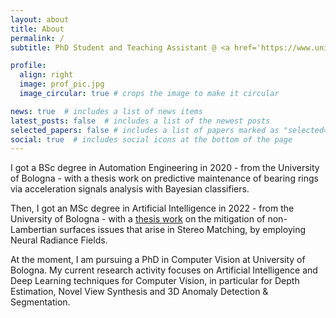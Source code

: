 ```yaml
---
layout: about
title: About
permalink: /
subtitle: PhD Student and Teaching Assistant @ <a href='https://www.unibo.it/sitoweb/alex.costanzino'>Alma Mater Studiorum, University of Bologna</a>.

profile:
  align: right
  image: prof_pic.jpg
  image_circular: true # crops the image to make it circular

news: true  # includes a list of news items
latest_posts: false  # includes a list of the newest posts
selected_papers: false # includes a list of papers marked as "selected={true}"
social: true  # includes social icons at the bottom of the page
---
```

I got a BSc degree in Automation Engineering in 2020 - from the University of Bologna - with a thesis work on predictive maintenance of bearing rings via acceleration signals analysis with Bayesian classifiers.

Then, I got an MSc degree in Artificial Intelligence in 2022 - from the University of Bologna - with a <a href='https://amslaurea.unibo.it/26933/'>thesis work</a> on the mitigation of non-Lambertian surfaces issues that arise in Stereo Matching, by employing Neural Radiance Fields.

At the moment, I am pursuing a PhD in Computer Vision at University of Bologna. My current research activity focuses on Artificial Intelligence and Deep Learning techniques for Computer Vision, in particular for Depth Estimation, Novel View Synthesis and 3D Anomaly Detection & Segmentation. 